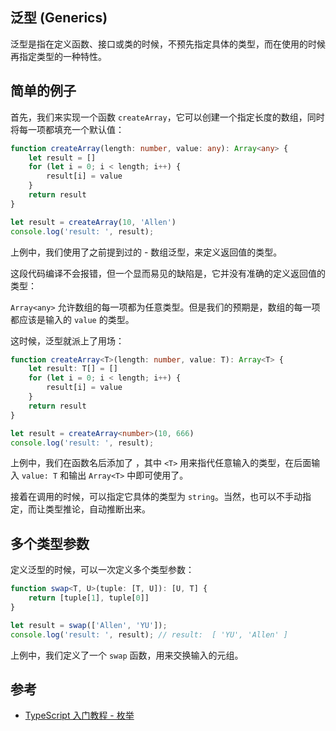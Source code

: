 ## 泛型 (Generics)

泛型是指在定义函数、接口或类的时候，不预先指定具体的类型，而在使用的时候再指定类型的一种特性。

## 简单的例子

首先，我们来实现一个函数 `createArray`，它可以创建一个指定长度的数组，同时将每一项都填充一个默认值：

```typescript
function createArray(length: number, value: any): Array<any> {
    let result = []
    for (let i = 0; i < length; i++) {
        result[i] = value
    }
    return result
}

let result = createArray(10, 'Allen')
console.log('result: ', result);
```

上例中，我们使用了之前提到过的 - 数组泛型，来定义返回值的类型。

这段代码编译不会报错，但一个显而易见的缺陷是，它并没有准确的定义返回值的类型：

`Array<any>` 允许数组的每一项都为任意类型。但是我们的预期是，数组的每一项都应该是输入的 `value` 的类型。

这时候，泛型就派上了用场：

```typescript
function createArray<T>(length: number, value: T): Array<T> {
    let result: T[] = []
    for (let i = 0; i < length; i++) {
        result[i] = value
    }
    return result
}

let result = createArray<number>(10, 666)
console.log('result: ', result);
```

上例中，我们在函数名后添加了 <T>，其中 `<T>` 用来指代任意输入的类型，在后面输入 `value: T` 和输出 `Array<T>` 中即可使用了。

接着在调用的时候，可以指定它具体的类型为 `string`。当然，也可以不手动指定，而让类型推论，自动推断出来。

## 多个类型参数

定义泛型的时候，可以一次定义多个类型参数：

```typescript
function swap<T, U>(tuple: [T, U]): [U, T] {
    return [tuple[1], tuple[0]]
}

let result = swap(['Allen', 'YU']);
console.log('result: ', result); // result:  [ 'YU', 'Allen' ]
```

上例中，我们定义了一个 `swap` 函数，用来交换输入的元组。




## 参考

-   [TypeScript 入门教程 - 枚举](https://ts.xcatliu.com/basics/enum)
